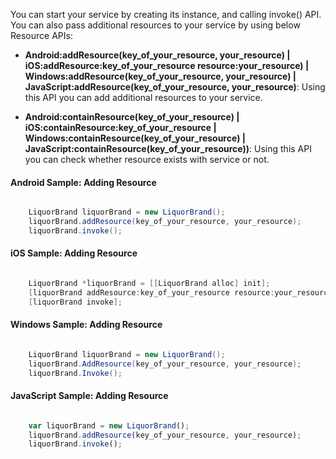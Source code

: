 You can start your service by creating its instance, and calling invoke() API. You can also pass additional resources to your service by using below Resource APIs:

- **Android:addResource(key_of_your_resource, your_resource) | iOS:addResource:key_of_your_resource resource:your_resource) | Windows:addResource(key_of_your_resource, your_resource) | JavaScript:addResource(key_of_your_resource, your_resource)**: 
Using this API you can add additional resources to your service.

- **Android:containResource(key_of_your_resource) | iOS:containResource:key_of_your_resource | Windows:containResource(key_of_your_resource) | JavaScript:containResource(key_of_your_resource))**: Using this API you can check whether resource exists with service or not.

#### Android Sample: Adding Resource

```java

    LiquorBrand liquorBrand = new LiquorBrand();
    liquorBrand.addResource(key_of_your_resource, your_resource);
    liquorBrand.invoke();

```

#### iOS Sample: Adding Resource

```objective-c

    LiquorBrand *liquorBrand = [[LiquorBrand alloc] init];
    [liquorBrand addResource:key_of_your_resource resource:your_resource];
    [liquorBrand invoke];

```

#### Windows Sample: Adding Resource

```c#

    LiquorBrand liquorBrand = new LiquorBrand();
    liquorBrand.AddResource(key_of_your_resource, your_resource);
    liquorBrand.Invoke();

```

#### JavaScript Sample: Adding Resource

```javascript

    var liquorBrand = new LiquorBrand();
    liquorBrand.addResource(key_of_your_resource, your_resource);
    liquorBrand.invoke();

```